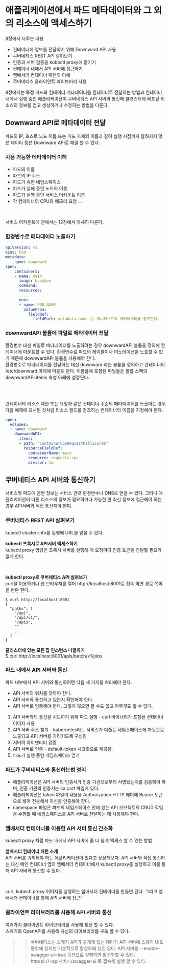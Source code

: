 # 애플리케이션에서 파드 메타데이터와 그 외의 리소스에 액세스하기

8장에서 다루는 내용
- 컨테이너에 정보를 전달하기 위해 Downward API 사용
- 쿠버네티스 REST API 살펴보기
- 인증과 서버 검증을 kubectl proxy에 맡기기
- 컨테이너 내에서 API 서버에 접근하기
- 앰배서더 컨테이너 패턴의 이해
- 쿠버네티스 클라이언트 라이브러리 사용

8장에서는 특정 파드와 컨테이너 메타데이터를 컨테이너로 전달하는 방법과 컨테이너 내에서 실행 중인 애플리케이션이 쿠버네티스 API 서버와 통신해 클러스터에 배포된 리소스의 정보를 얻고 생성하거나 수정하는 방법을 다룬다.

## Downward API로 메타데이터 전달
파드의 IP, 호스트 노드 이름 또는 파드 자체의 이름과 같이 실행 시점까지 알려지지 않은 데이터 등은 Downward API로 해결 할 수 있다.

### 사용 가능한 메타데이터 이해
- 파드의 이름
- 파드의 IP 주소
- 파드가 속한 네임스페이스
- 파드가 실해 중인 노드의 이름
- 파드가 실행 중인 서비스 어카운트 이름
- 각 컨테이너의 CPU와 메모리 요청
...

<br>

서비스 어카운트에 관해서는 12장에서 자세히 다룬다.

### 환경변수로 메타데이터 노출하기
```YAML
apiVersion: v1
kind: Pod
metadata:
    name: downward
spec:
    containers:
    - name: main
      image: busybox
      command:
      resources:
      ....
      env:
      - name: POD_NAME
        valueFrom:
          fieldRef:
            fieldPath: metadata.name // 매니페스트의 메타데이터를 참조한다.
```

### downwardAPI 볼륨에 파일로 메타데이터 전달
환경변수 대신 파일로 메타데이터를 노출하려는 경우 downwardAPI 볼륨을 정의해 컨테이너에 마운트할 수 있다. 환경변수로 파드의 레이블이나 어노테이션을 노출할 수 없기 때문에 downwardAPI 볼륨을 사용해야 한다. <br>
환경변수로 메타데이터를 전달하는 대신 downward 라는 볼륨을 정의하고 컨테이너의 /etc/downward 아래에 마운트 한다. 이볼륨에 포함된 파일들은 볼륨 스펙의 downwardAPI.items 속성 아래에 설정된다.

<br><br>

컨테이너의 리소스 제한 또는 요청과 같은 컨테이너 수준의 메타데이터를 노출하는 경우 다음 예제에 표시된 것처럼 리소스 필드를 참조하는 컨테이너의 이름을 지정해야 한다.

```YAML
spec:
  volumes:
  - name: downward
    downwardAPI:
      items:
      - path: "containerCpuRequestMilliCores"
        resourceFieldRef:
          containerName: main
          resource: requests.cpu
          divisor: 1m
```

## 쿠버네티스 API 서버와 통신하기
서비스와 파드에 관한 정보는 서비스 관련 환경변수나 DNS로 얻을 수 있다. 그러나 애플리케이션이 다른 리소스의 정보가 필요하거나 가능한 한 최신 정보에 접근해야 하는 경우 API서버와 직접 통신해야 한다.

### 쿠버네티스 REST API 살펴보기
kubectl cluster-info를 실행해 URL을 얻을 수 있다. <br>

**kubectl 프록시로 API서버 액세스하기** <br>
kubectl proxy 명령은 프록시 서버를 실행해 매 요청마다 인증 토큰을 전달할 필요가 없게 한다.

<br>

**kubectl proxy로 쿠버네티스 API 살펴보기** <br>
curl을 이용하거나 웹 브라우저를 열어 http://localhost:8001로 접속 하면 경로 목록을 반환 한다.
```
$ curl http://localhost:8001
{
  "paths": [
    "/api",
    "/api/v1/",
    "/apis",
    ""
    ...
  ]
}
```

**클러스터에 있는 모든 잡 인스턴스 나열하기** <br>
$ curl http://localhost:8001/apis/batch/v1/jobs

### 파드 내에서 API 서버와 통신
파드 내부에서 API 서버와 통신하려면 다음 세 가지를 처리해야 한다.
- API 서버의 위치를 찾아야 한다.
- API 서버와 통신하고 있는지 확인해야 한다.
- API 서버로 인증해야 한다. 그렇지 않으면 볼 수도 없고 아무것도 할 수 없다.


1. API 서버와의 통신을 시도하기 위해 파드 실행 - curl 바이너리가 포함된 컨테이너 이미지 사용
2. API 서버 주소 찾기 - kubernetes라는 서비스가 디폴트 네임스페이스에 자동으로 노출되고 API 서버를 가리키도록 구성됨
3. 서버의 아이덴티티 검증
4. API 서버로 인증 - default-token 시크릿으로 제공됨.
5. 파드가 실행 중인 네임스페이스 얻기

### 파드가 쿠버네티스와 통신하는법 정리
- 애플리케이션은 API 서버의 인증서가 인증 기관으로부터 서명됐는지를 검증해야 하며, 인증 기관의 인증서는 ca.cart 파일에 있다.
- 애플리케이션은 token 파일의 내용을 Authorization HTTP 헤더에 Bearer 토큰으로 넣어 전송해서 자신을 인증해야 한다.
- namespace 파일은 파드의 네임스페이스 안에 있는 API 오브젝트의 CRUD 작업을 수행할 때 네임스페이스를 API 서버로 전달하는 데 사용해야 한다.

### 앰배서더 컨테이너를 이용한 API 서버 통신 간소화
kubectl proxy 처럼 파드 내에서 API 서버에 좀 더 쉽게 액세스 할 수 있는 방법

**앰배서더 컨테이너 패턴 소개** <br>
API 서버를 쿼리해야 하는 애플리케이션이 있다고 상상해보자. API 서버와 직접 통신하는 대신 메인 컨테이너 옆의 앰배서더 컨테이너에서 kubectl proxy를 실행하고 이를 통해 API 서버와 통신할 수 있다.

<br>

curl, kubectl proxy 이미지를 실행하는 앰배서더 컨테이너를 만들면 된다. 그리고 앰배서더 컨테이너를 통해 API 서버에 접근!

### 클라이언트 라이브러리를 사용해 API 서버와 통신
여러가지 클라이언트 라이브러리를 사용해 통신 할 수 있다.<br>
스웨거와 OpenAPI를 사용해 자신의 라이브러리를 구축 할 수 있다.
>> 쿠버네티스는 스웨거 API가 공개돼 있는 데다가 API 서버에 스웨거 UI도 통합돼 있지만 기본적으로 활성화돼 있진 않다. API 서버를 --enable-swagger-ui=true 옵션으로 실행하면 활성화할 수 있다.<br>
http(s)://<api서버>:<port>/swagger-ui 로 접속해 실행 할 수 있다.

